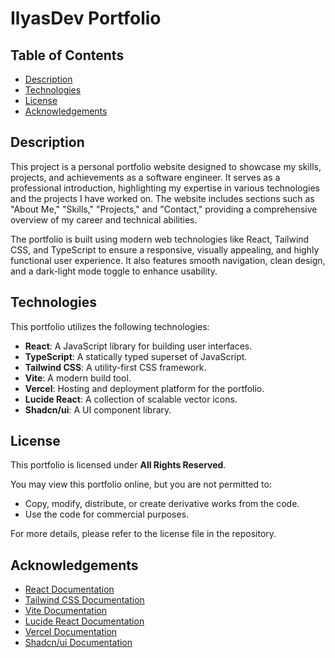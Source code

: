 # IlyasDev Portfolio

## Table of Contents

- [Description](#description)
- [Technologies](#technologies)
- [License](#license)
- [Acknowledgements](#acknowledgements)

## Description

This project is a personal portfolio website designed to showcase my skills, projects, and achievements as a software engineer. It serves as a professional introduction, highlighting my expertise in various technologies and the projects I have worked on. The website includes sections such as "About Me," "Skills," "Projects," and "Contact," providing a comprehensive overview of my career and technical abilities.

The portfolio is built using modern web technologies like React, Tailwind CSS, and TypeScript to ensure a responsive, visually appealing, and highly functional user experience. It also features smooth navigation, clean design, and a dark-light mode toggle to enhance usability.

## Technologies

This portfolio utilizes the following technologies:

- **React**: A JavaScript library for building user interfaces.
- **TypeScript**: A statically typed superset of JavaScript.
- **Tailwind CSS**: A utility-first CSS framework.
- **Vite**: A modern build tool.
- **Vercel**: Hosting and deployment platform for the portfolio.
- **Lucide React**: A collection of scalable vector icons.
- **Shadcn/ui**: A UI component library.

## License

This portfolio is licensed under **All Rights Reserved**.

You may view this portfolio online, but you are not permitted to:
- Copy, modify, distribute, or create derivative works from the code.
- Use the code for commercial purposes.

For more details, please refer to the license file in the repository.

## Acknowledgements

- [React Documentation](https://reactjs.org/docs/getting-started.html)
- [Tailwind CSS Documentation](https://tailwindcss.com/docs)
- [Vite Documentation](https://vitejs.dev/)
- [Lucide React Documentation](https://lucide.dev/)
- [Vercel Documentation](https://vercel.com/docs)
- [Shadcn/ui Documentation](https://ui.shadcn.com/)
